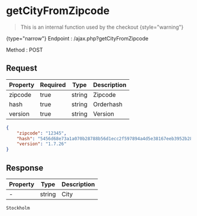 # getCityFromZipcode

> This is an internal function used by the checkout
{style="warning"}

{type="narrow"}
Endpoint
: /ajax.php?getCityFromZipcode

Method
: POST

## Request

| Property | Required | Type   | Description |
|----------|----------|--------|-------------|
| zipcode  | true     | string | Zipcode     |
| hash     | true     | string | Orderhash   |
| version  | true     | string | Version     |

```json
{
    "zipcode": "12345",
    "hash": "5456d68e73a1a070b28788b56d1ecc2f597894a4d5e38167eeb3952b2858bcc743bb557ed76783e80cfbdd9e70a477eeac70b895bff2b1ba7856c70e5d999755",
    "version": "1.7.26"
}
```

## Response

| Property | Type   | Description |
|----------|--------|-------------|
| -        | string | City        |

```text
Stockholm
```